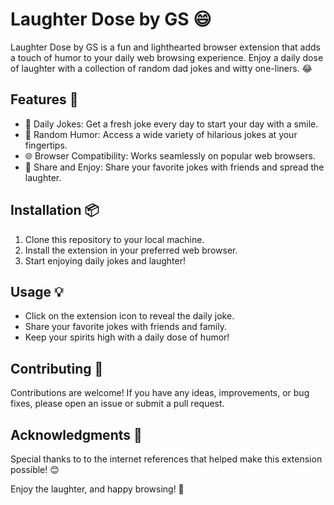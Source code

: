 # Laughter Dose by GS 😄

Laughter Dose by GS is a fun and lighthearted browser extension that adds a touch of humor to your daily web browsing experience. Enjoy a daily dose of laughter with a collection of random dad jokes and witty one-liners. 😂

## Features 🚀

- 🎉 Daily Jokes: Get a fresh joke every day to start your day with a smile.
- 🤣 Random Humor: Access a wide variety of hilarious jokes at your fingertips.
- 🌐 Browser Compatibility: Works seamlessly on popular web browsers.
- 💬 Share and Enjoy: Share your favorite jokes with friends and spread the laughter.

## Installation 📦

1. Clone this repository to your local machine.
2. Install the extension in your preferred web browser.
3. Start enjoying daily jokes and laughter!

## Usage 💡

- Click on the extension icon to reveal the daily joke.
- Share your favorite jokes with friends and family.
- Keep your spirits high with a daily dose of humor!

## Contributing 🤝

Contributions are welcome! If you have any ideas, improvements, or bug fixes, please open an issue or submit a pull request.

## Acknowledgments 🙏

Special thanks to to the internet references that helped make this extension possible! 😊

Enjoy the laughter, and happy browsing! 🌟
